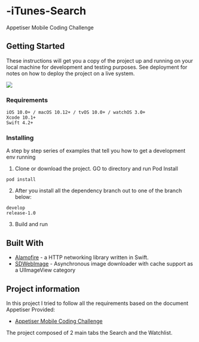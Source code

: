 # -iTunes-Search
Appetiser Mobile Coding Challenge

## Getting Started

These instructions will get you a copy of the project up and running on your local machine for development and testing purposes. See deployment for notes on how to deploy the project on a live system.


![](README%20Assets/Sample.gif)


### Requirements
```
iOS 10.0+ / macOS 10.12+ / tvOS 10.0+ / watchOS 3.0+
Xcode 10.1+
Swift 4.2+
```

### Installing

A step by step series of examples that tell you how to get a development env running

1. Clone or download the project. GO to directory and run Pod Install 

```
pod install
```

2. After you install all the dependency branch out to one of the branch below:

```
develop
release-1.0
```

3. Build and run

## Built With

* [Alamofire](https://github.com/Alamofire/Alamofire) - a HTTP networking library written in Swift.
* [SDWebImage](https://github.com/SDWebImage/SDWebImage) - Asynchronous image downloader with cache support as a UIImageView category

## Project information

In this project I tried to follow all the requirements based on the document Appetiser Provided:

* [Appetiser Mobile Coding Challenge](https://paper.dropbox.com/doc/Appetiser-Mobile-Coding-Challenge--AUkAzIn5_CxesHwwCHL_IMXIAg-CXlFaaY0PLqbl03RkHqkg)

The project composed of 2 main tabs the Search and the Watchlist. 
